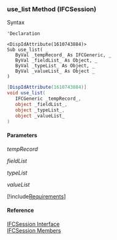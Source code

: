 ﻿### use_list Method (IFCSession)

Syntax

```vbnet
'Declaration

<DispIdAttribute(1610743884)>
Sub use_list( _
   ByVal _tempRecord_ As IFCGeneric, _
   ByVal _fieldList_ As Object, _
   ByVal _typeList_ As Object, _
   ByVal _valueList_ As Object _
) 
```

```csharp
[DispIdAttribute(1610743884)]
void use_list( 
   IFCGeneric _tempRecord_,
   object _fieldList_,
   object _typeList_,
   object _valueList_
)
```

#### Parameters

_tempRecord_

_fieldList_

_typeList_

_valueList_

[!include[Requirements](../partials/requirements.md)]

#### Reference

[IFCSession Interface](FChoice.Foundation.Clarify.Compatibility~FChoice.Foundation.Clarify.Compatibility.IFCSession.md)  
[IFCSession Members](FChoice.Foundation.Clarify.Compatibility~FChoice.Foundation.Clarify.Compatibility.IFCSession_members.md)